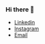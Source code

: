 ### Hi there 👋

-  [Linkedin](https://www.linkedin.com/in/guilherme-lu%C3%ADs-ulbriki-42a922196/)
-  [Instagram](https://www.instagram.com/guilhermeulbriki/)
-  [Email](mailto:guilhermeulbriki@gmail.com?Subject=Hello%20world!)

<!--
**guilhermeulbriki/guilhermeulbriki** is a ✨ _special_ ✨ repository because its `README.md` (this file) appears on your GitHub profile.

Here are some ideas to get you started:

- 🔭 I’m currently working on ...
- 🌱 I’m currently learning ...
- 👯 I’m looking to collaborate on ...
- 🤔 I’m looking for help with ...
- 💬 Ask me about ...
- 📫 How to reach me: ...
- 😄 Pronouns: ...
- ⚡ Fun fact: ...
-->
